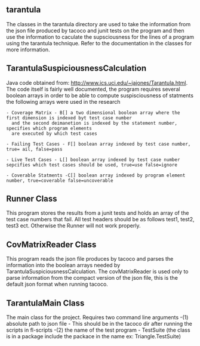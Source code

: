 tarantula
---------
The classes in the tarantula directory are used to take the information from the json file produced by tacoco and junit tests on the program and 
then use the information to caculate the supsciousness for the lines of a program using the tarantula technique. Refer to the documentation
in the classes for more information.

TarantulaSuspiciousnessCalculation
----------------------------------
Java code obtained from: http://www.ics.uci.edu/~jajones/Tarantula.html. The code itself is fairly well documented, the program 
requires several boolean arrays in order to be able to compute suspisciousness of statments the following arrays were used in the research

	- Coverage Matrix - B[] a two dimensional boolean array where the first dimension is indexed byt test case number
	  and the second deimanetion is indexed by the statement number, specifies which program elements
	  are executed by which test cases

	- Failing Test Cases - F[] boolean array indexed by test case number, true= ail, false=pass

	- Live Test Cases - L[] boolean array indexed by test case number sepcifies which test cases should be used, true=use false=ignore 

 	- Coverable Statments -C[] boolean array indexed by program element number, true=coverable false=uncoverable

Runner Class
------------
This program stores the results from a junit tests and holds an array of the test case numbers that fail. All
test headers should be as follows test1, test2, test3 ect. Otherwise the Runner will not work properly.

CovMatrixReader Class
---------------------
This program reads the json file produces by tacoco and parses the information into the boolean arrays needed by 
TarantulaSuspiciousnessCalculation. The covMatrixReader is used only to parse information from the compact version of the json
file, this is the default json format when running tacoco.

TarantulaMain Class
-------------------
The main class for the project. Requires two command line arguments
	-(1) absolute path to json file - This should be in the tacoco dir after running the scripts in fl-scripts
	-(2) the name of the test program - TestSuite (the class is in a package include the packace in the name ex: Triangle.TestSuite)
